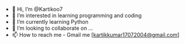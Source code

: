 - 👋 Hi, I’m @Kartikoo7
- 👀 I’m interested in learning programming and coding
- 🌱 I’m currently learning Python
- 💞️ I’m looking to collaborate on ...
- 📫 How to reach me - Gmail me [kartikkumar17072004@gmail.com]

<!---
Kartikoo7/Kartikoo7 is a ✨ special ✨ repository because its `README.md` (this file) appears on your GitHub profile.
You can click the Preview link to take a look at your changes.
--->

